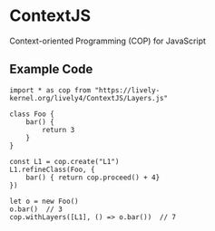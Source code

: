 # ContextJS

Context-oriented Programming (COP) for JavaScript


## Example Code 

```JS
import * as cop from "https://lively-kernel.org/lively4/ContextJS/Layers.js"

class Foo {
	bar() {
		return 3
	}
}

const L1 = cop.create("L1")
L1.refineClass(Foo, {
	bar() { return cop.proceed() + 4}
})

let o = new Foo()
o.bar()  // 3
cop.withLayers([L1], () => o.bar())  // 7
```
